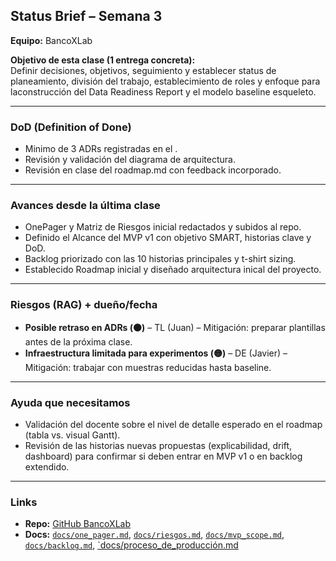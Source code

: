 ## Status Brief – Semana 3

**Equipo:** BancoXLab  

**Objetivo de esta clase (1 entrega concreta):**  
Definir decisiones, objetivos, seguimiento y establecer status de planeamiento, división del trabajo, establecimiento de roles y enfoque para laconstrucción del Data Readiness Report y el modelo baseline esqueleto.

---

### DoD (Definition of Done)
- Minimo de 3 ADRs registradas en el .  
- Revisión y validación del diagrama de arquitectura.  
- Revisión en clase del roadmap.md con feedback incorporado.  

---

### Avances desde la última clase
- OnePager y Matriz de Riesgos inicial redactados y subidos al repo.  
- Definido el Alcance del MVP v1 con objetivo SMART, historias clave y DoD.  
- Backlog priorizado con las 10 historias principales y t-shirt sizing.
- Establecido Roadmap inicial y diseñado arquitectura inical del proyecto.  

---

### Riesgos (RAG) + dueño/fecha  
- **Posible retraso en ADRs (🟠)** – TL (Juan) – Mitigación: preparar plantillas antes de la próxima clase.  
- **Infraestructura limitada para experimentos (🟡)** – DE (Javier) – Mitigación: trabajar con muestras reducidas hasta baseline.  

---

### Ayuda que necesitamos
- Validación del docente sobre el nivel de detalle esperado en el roadmap (tabla vs. visual Gantt).  
- Revisión de las historias nuevas propuestas (explicabilidad, drift, dashboard) para confirmar si deben entrar en MVP v1 o en backlog extendido.  

---

### Links
- **Repo:** [GitHub BancoXLab](https://github.com/BancoXLab/deteteccion_clientes_banco)  
- **Docs:** [`docs/one_pager.md`](https://github.com/BancoXLab/deteteccion_clientes_banco/docs/one_pager.md), [`docs/riesgos.md`](https://github.com/BancoXLab/deteteccion_clientes_banco/docs/riesgos.md), [`docs/mvp_scope.md`](https://github.com/BancoXLab/deteteccion_clientes_banco/docs/mvp_scope.md), [`docs/backlog.md`](https://github.com/BancoXLab/deteteccion_clientes_banco/docs/backlog.md), [`docs/proceso_de_producción.md](https://github.com/BancoXLab/deteteccion_clientes_banco/docs/proceso_de_produccion.pdf)
